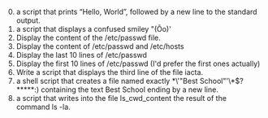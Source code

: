 0. a script that prints “Hello, World”, followed by a new line to the standard output.
1. a script that displays a confused smiley "(Ôo)'
2. Display the content of the /etc/passwd file.
3. Display the content of /etc/passwd and /etc/hosts
4. Display the last 10 lines of /etc/passwd
5. Display the first 10 lines of /etc/passwd (I'd prefer the first ones actually)
6. Write a script that displays the third line of the file iacta.
7. a shell script that creates a file named exactly \*\\'"Best School"\'\\*$\?\*\*\*\*\*:) containing the text Best School ending by a new line.
8. a script that writes into the file ls_cwd_content the result of the command ls -la. 

